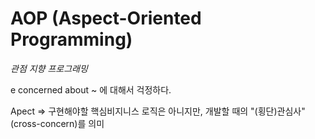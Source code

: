 # AOP (Aspect-Oriented Programming)

*관점 지향 프로그래밍*

e concerned about ~ 에 대해서 걱정하다.

Apect => 구현해야할 핵심비지니스 로직은 아니지만,
개발할 때의 "(횡단)관심사"(cross-concern)를 의미
